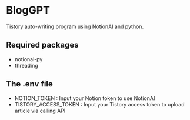 # BlogGPT
Tistory auto-writing program using NotionAI and python.

## Required packages
- notionai-py
- threading

## The .env file
- NOTION_TOKEN : Input your Notion token to use NotionAI
- TISTORY_ACCESS_TOKEN : Input your Tistory access token to upload article via calling API
